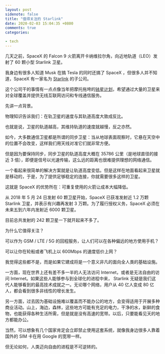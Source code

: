 ```yaml
---
layout: post
sidenote: false
title: "值得关注的 Starlink"
date: 2020-02-03 15:04:35 +0800
comments: true
categories:

- tech
---
```


几天之前，SpaceX 的 Falcon 9 火箭离开卡纳维拉尔角，向近地轨道（LEO）发射了 60 颗小型 Starlink 卫星。

我身边有很多人知道 Musk 在搞 Tesla 的同时还搞了 SpaceX ，但很多人并不知道，SpaceX 有一家名为 [Starlink](https://www.youtube.com/watch?v=giQ8xEWjnBs) 的子公司。

这个公司干的事情有一点点像当年把摩托拖垮的[铱星计划](https://zh.wikipedia.org/wiki/%E9%93%B1%E5%8D%AB%E6%98%9F)，希望通过大量的卫星来对全球覆盖并提供无线互联网访问和专线通信服务。

先讲一点背景。

物理知识告诉我们：在轨卫星的速度与其轨道高度大致成反比。

也就是说，卫星的轨道越高，其维持轨道的速度就越慢，反之亦然。

如今，大多数通信卫星都是所谓的同步卫星：当从地球表面观察时，它悬在天空中的位置不会改变，这样我们用天线对准它们就非常方便。

但是因为要保持同步，同步卫星的轨道高度大概在 35786 公里（是地球直径的接近 3 倍），即便是信号以光速传输，这么远的距离也很难提供理想的网络通信。

一个看起来很简单的解决方案就是让轨道高度变低。但是这样在地面看起来卫星就是移动的，于是，为了提供足够稳定的连接，你就需要很多这样的卫星。

这就是 SpaceX 的优势所在：可重复使用的火箭让成本大幅降低。

从 2018 年 5 月 24 日发射 60 颗卫星开始，SpaceX 已获准发射近 1.2 万颗 Starlink 卫星，并表示有兴趣再发射 3 万颗。为了履行授权义务，SpaceX 必须在未来五到六年内发射近 6000 颗卫星。

目前总共发射的 242 颗卫星一下就开起来不多了。

为什么它值得关注？

可以作为 GSM / LTE / 5G 的回程服务，让人们可以在各种偏远的地方使用手机？

可以让你在轮船或者飞机上以 600Mbps 的速度低价上网？

我觉得这些都不是，而是如果它建成将是一个意义非凡的面向全人类的基础设施。

一方面，现在世界上还有差不多一半的人无法访问 Internet，或者是无法自由的访问 Internet。如果这些人能够参与到全球化的进程中来， Starlink 无疑是我们这代人能够看到的最高技术成就之一。无论哪个网络，用户从 40 亿人变成 80 亿人，都会看到很多非线性的增长发生。

另一方面，过去因为基础设施难以覆盖而不能办公的地方，会变得适用于开展多种商业活动。山上，海边，森林，这些地方可能有充足的电力，干净的水，新鲜的食物，也能获得各种生活所需，但是就是没有高速的宽带。以后，只要能看见天的地方都能办公。

当然，可以想象有几个国家肯定会立即禁止使用这套系统，就像我身边很多人靠着国外的 SIM 卡在用 Google 的宽带一样。

但无论如何，人类迈向自由的进程是不可逆转的。

